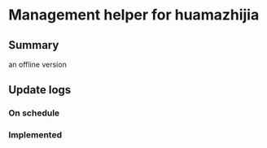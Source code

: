 # Management helper for huamazhijia
## Summary
an offline version
## Update logs
### On schedule
### Implemented 
